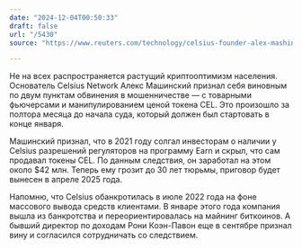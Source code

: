 ```yaml
---
date: "2024-12-04T00:50:33"
draft: false
url: "/5430"
source: "https://www.reuters.com/technology/celsius-founder-alex-mashinsky-intends-plead-guilty-two-fraud-counts-2024-12-03/"

---
```


Не на всех распространяется растущий криптооптимизм населения. Основатель Celsius Network Алекс Машинский признал себя виновным по двум пунктам обвинения в мошенничестве — с товарными фьючерсами и манипулированием ценой токена CEL. Это произошло за полтора месяца до начала суда, который должен был стартовать в конце января.

Машинский признал, что в 2021 году солгал инвесторам о наличии у Celsius разрешений регуляторов на программу Earn и скрыл, что сам продавал токены CEL. По данным следствия, он заработал на этом около $42 млн. Теперь ему грозит до 30 лет тюрьмы, приговор будет вынесен в апреле 2025 года.

Напомню, что Celsius обанкротилась в июле 2022 года на фоне массового вывода средств клиентами. В январе этого года компания вышла из банкротства и переориентировалась на майнинг биткоинов. А бывший директор по доходам Рони Коэн-Павон еще в сентябре признал вину и согласился сотрудничать со следствием.
